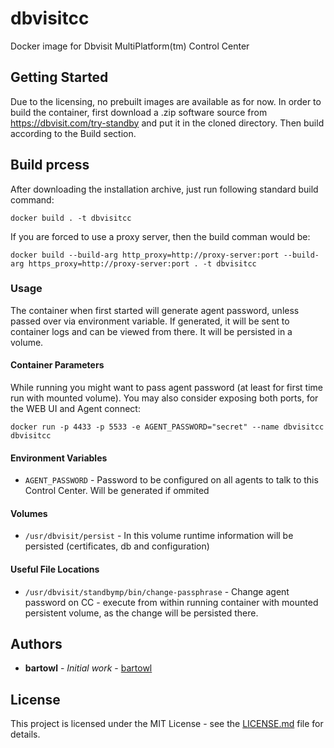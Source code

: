 # dbvisitcc

Docker image for Dbvisit MultiPlatform(tm) Control Center

## Getting Started

Due to the licensing, no prebuilt images are available as for now.
In order to build the container, first download a .zip software source
from https://dbvisit.com/try-standby and put it in the cloned directory.
Then build according to the Build section.

## Build prcess

After downloading the installation archive, just run following standard build command:

```
docker build . -t dbvisitcc
```

If you are forced to use a proxy server, then the build comman would be:
```
docker build --build-arg http_proxy=http://proxy-server:port --build-arg https_proxy=http://proxy-server:port . -t dbvisitcc
```

### Usage

The container when first started will generate agent password, unless passed over via environment variable.
If generated, it will be sent to container logs and can be viewed from there. It will be persisted in a volume.

#### Container Parameters

While running you might want to pass agent password (at least for first time run with mounted volume).
You may also consider exposing both ports, for the WEB UI and Agent connect:
```
docker run -p 4433 -p 5533 -e AGENT_PASSWORD="secret" --name dbvisitcc dbvisitcc
```

#### Environment Variables

* `AGENT_PASSWORD` - Password to be configured on all agents to talk to this Control Center. Will be generated if ommited

#### Volumes

* `/usr/dbvisit/persist` - In this volume runtime information will be persisted (certificates, db and configuration)

#### Useful File Locations

* `/usr/dbvisit/standbymp/bin/change-passphrase` - Change agent password on CC - execute from within running container with mounted persistent volume, as the change will be persisted there.

## Authors

* **bartowl** - *Initial work* - [bartowl](https://github.com/bartowl)

## License

This project is licensed under the MIT License - see the [LICENSE.md](LICENSE.md) file for details.
